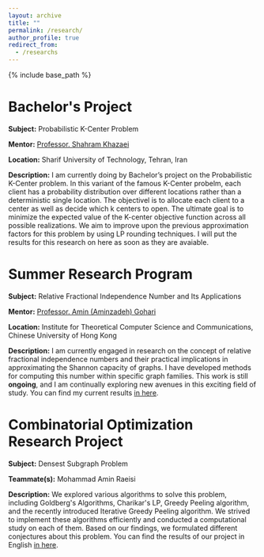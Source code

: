 ```yaml
---
layout: archive
title: ""
permalink: /research/
author_profile: true
redirect_from:
  - /researchs
---
```


{% include base_path %}

Bachelor's Project
======
**Subject:** 
Probabilistic K-Center Problem

**Mentor:**
[Professor. Shahram Khazaei](http://math.sharif.ir/faculties/khazaei)

**Location:**
Sharif University of Technology, Tehran, Iran

**Description:**
I am currently doing by Bachelor’s project on the Probabilistic K-Center problem. In this variant of the famous K-Center probelm, each client has a probability distribution over different locations rather than a deterministic single location. The objectivel is to allocate each client to a center as well as decide which k centers to open. The ultimate goal is to minimize the expected value of the K-center objective function across all possible realizations. We aim to improve upon the previous approximation factors for this problem by using LP rounding techniques. I will put the results for this research on here as soon as they are avaiable.

Summer Research Program
======
**Subject:** 
Relative Fractional Independence Number and Its Applications

**Mentor:**
[Professor. Amin (Aminzadeh) Gohari](https://www.ie.cuhk.edu.hk/faculty/gohari-amin/)

**Location:**
Institute for Theoretical Computer Science and Communications, Chinese University of Hong Kong

**Description:**
I am currently engaged in research on the concept of relative fractional independence numbers and their practical implications in approximating the Shannon capacity of graphs. I have developed methods for computing this number within specific graph families. This work is still **ongoing**, and I am continually exploring new avenues in this exciting field of study. You can find my current results [in here](/files/Relative_Fractional_Packing_Number_and_Its_Properties.pdf).

Combinatorial Optimization Research Project
======
**Subject:** 
Densest Subgraph Problem

**Teammate(s):**
Mohammad Amin Raeisi

**Description:**
We explored various algorithms to solve this problem, including Goldberg's Algorithms, Charikar's LP, Greedy Peeling algorithm, and the recently introduced Iterative Greedy Peeling algorithm. We strived to implement these algorithms efficiently and conducted a computational study on each of them. Based on our findings, we formulated different conjectures about this problem. You can find the results of our project in English [in here](/files/Densest_Subgraph_Problem.pdf).

